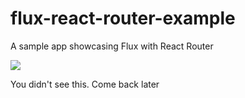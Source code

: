 flux-react-router-example
=========================

A sample app showcasing Flux with React Router

![](http://www.themoviebanter.com/wp-content/uploads/2011/09/mib.jpeg)

You didn't see this. Come back later

